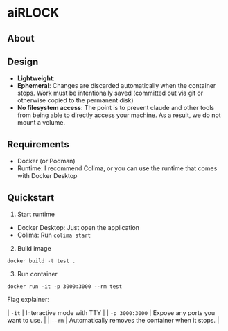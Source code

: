 # aiRLOCK

## About

## Design

- **Lightweight**: 
- **Ephemeral**: Changes are discarded automatically when the container stops. 
  Work must be intentionally saved (committed out via git or otherwise copied to the permanent disk)
- **No filesystem access**: The point is to prevent claude and other tools from being able to directly access your machine.
  As a result, we do not mount a volume.

## Requirements

- Docker (or Podman)
- Runtime: I recommend Colima, or you can use the runtime that comes with Docker Desktop

## Quickstart

1. Start runtime

  - Docker Desktop: Just open the application
  - Colima: Run `colima start`
  
2. Build image

```
docker build -t test .
```

3. Run container

```
docker run -it -p 3000:3000 --rm test
```

Flag explainer:

| `-it` | Interactive mode with TTY |
| `-p 3000:3000` | Expose any ports you want to use. |
| `--rm` | Automatically removes the container when it stops. |
